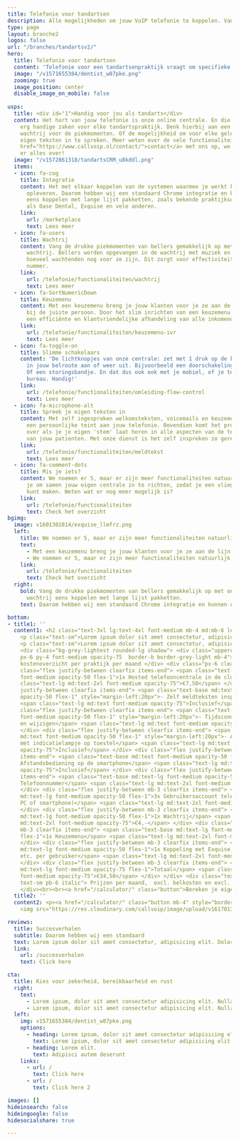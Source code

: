 ```yaml
---
title: Telefonie voor tandartsen
description: Alle mogelijkheden om jouw VoIP telefonie te koppelen. Van Chrome integratie tot volledige koppeling met jouw CRM.
type: page
layout: branche2
logos: false
url: "/branches/tandartsv2/"
hero:
  title: Telefonie voor tandartsen
  content: 'Telefonie voor een tandartsenpraktijk vraagt om specifieke kennis en toepassingen. Callvoip is o.a. specialist op het gebied van slimme telefonie voor tandartsen.<br><br>Wij kunnen je er natuurlijk heel veel over vertellen, maar het is veel sterker als onze klanten dit doen. Speciaal voor de tandartsbranche hebben we een whitepaper geschreven waarin we herkenbare situaties en problemen uiteenzetten alsmede de oplossingen ervoor.<br><br>Download nu de special: telefonie voor tandartsen, geschreven door onze collega Marieke.<br><br><a href="#formulier" class="button">Whitepaper downloaden</a>'
  image: "/v1571655384/dentist_w87pke.png"
  zooming: true
  image_position: center
  disable_image_on_mobile: false
  
usps:
  title: <div id="1">Handig voor jou als tandarts</div>
  content: Het hart van jouw telefonie is onze online centrale. En die kan een aantal
    erg handige zaken voor elke tandartspraktijk. Denk hierbij aan een geavanceerde
    wachtrij voor de piekmomenten. Of de mogelijkheid om voor elke gelegenheid je
    eigen teksten in te spreken. Meer weten over de vele functionaliteiten? Neem <a
    href="https://www.callvoip.nl/contact/">contact</a> met ons op, we vertellen je
    er alles over!
  image: "/v1572861318/tandartsCRM_u8kddl.png"
  items:
  - icon: fa-cog
    title: Integratie
    content: Het met elkaar koppelen van de systemen waarmee je werkt kan veel tijdswinst
      opleveren. Daarom hebben wij een standaard Chrome integratie en kunnen ook nog
      eens koppelen met lange lijst pakketten, zoals bekende praktijksoftwaresystemen
      als Oase Dental, Exquise en vele anderen.
    link: 
      url: /marketplace
      text: Lees meer
  - icon: fa-users
    title: Wachtrij
    content: Vang de drukke piekmomenten van bellers gemakkelijk op met onze geavanceerde
      wachtrij. Bellers worden opgevangen in de wachtrij met muziek en horen steeds
      hoeveel wachtenden nog voor ze zijn. Dit zorgt voor effectiviteit op een druk
      nummer.
    link: 
      url: /telefonie/functionaliteiten/wachtrij
      text: Lees meer
  - icon: fa-SortNumericDown
    title: Keuzemenu
    content: Met een keuzemenu breng je jouw klanten voor je ze aan de lijn hebt al
      bij de juiste persoon. Door het slim inrichten van een keuzemenu zorg je voor
      een efficiënte en klantvriendelijke afhandeling van alle inkomende telefoongesprekken.   
    link: 
      url: /telefonie/functionaliteiten/keuzemenu-ivr
      text: Lees meer
  - icon: fa-toggle-on
    title: Slimme schakelaars
    content: 'De lichtknopjes van onze centrale: zet met 1 druk op de knop een afslag
      in jouw belroute aan of weer uit. Bijvoorbeeld een doorschakeling naar je mobiel.
      Of een storingsbandje. En dat dus ook ook met je mobiel, of je toestel op je
      bureau. Handig!'
    link: 
      url: /telefonie/functionaliteiten/omleiding-flow-control
      text: Lees meer
  - icon: fa-microphone-alt
    title: Spreek je eigen teksten in
    content: Met zelf ingesproken welkomsteksten, voicemails en keuzemenu's geef je
      een persoonlijke teint aan jouw telefonie. Bovendien komt het professioneel
      over als je je eigen 'stem' laat horen in alle aspecten van de telefoonervaring
      van jouw patienten. Met onze dienst is het zelf inspreken zo geregeld! 
    link: 
      url: /telefonie/functionaliteiten/meldtekst
      text: Lees meer
  - icon: fa-comment-dots
    title: Mis je iets?
    content: We noemen er 5, maar er zijn meer functionaliteiten natuurlijk. We bellen
      je om samen jouw eigen centrale in te richten, zodat je een vliegende start
      kunt maken. Weten wat er nog meer mogelijk is? 
    link: 
      url: /telefonie/functionaliteiten
      text: Check het overzicht
bgimg:
  image: v1601302814/exquise_llmfrz.png
  left:
    title: We noemen er 5, maar er zijn meer functionaliteiten natuurlijk.
    text:
      - Met een keuzemenu breng je jouw klanten voor je ze aan de lijn hebt al bij de juiste persoon. Door het slim inrichten van een keuzemenu zorg je voor een efficiënte en klantvriendelijke afhandeling van alle inkomende telefoongesprekken.
      - We noemen er 5, maar er zijn meer functionaliteiten natuurlijk. We bellen je om samen jouw eigen centrale in te richten, zodat je een vliegende start kunt maken. Weten wat er nog meer mogelijk is? 
    link: 
      url: /telefonie/functionaliteiten
      text: Check het overzicht
  right: 
    bold: Vang de drukke piekmomenten van bellers gemakkelijk op met onze geavanceerde
      wachtrij eens koppelen met lange lijst pakketten.
    text: Daarom hebben wij een standaard Chrome integratie en kunnen ook nog.

bottom:
- title1: ''
  content1: <h2 class="text-3xl lg:text-4xl font-medium mb-4 md:mb-6 leading-tight">Wat kost het?</h2>
    <p class="text-sm">Lorem ipsum dolor sit amet consectetur, adipisicing elit. Dolore, eligendi illum sunt id tempora quia odio accusamus. Assumenda magnam nam dignissimos, ipsum vitae cupiditate ut pariatur aperiam recusandae tenetur sapiente.</p>
    <p class="text-sm">Lorem ipsum dolor sit amet consectetur, adipisicing elit.</p>
    <div class="bg-grey-lightest rounded-lg shadow"> <div class="uppercase
    px-6 py-4 font-medium opacity-75  border-b border-grey-light mb-4"> Indicatie
    kostenoverzicht per praktijk per maand </div> <div class="px-6 clearfix"> <div
    class="flex justify-between clearfix items-end"> <span class="text-base md:text-lg
    font-medium opacity-50 flex-1">1x Hosted telefooncentrale in de cloud</span> <span
    class="text-lg md:text-2xl font-medium opacity-75">€7,50</span> </div> <div class="flex
    justify-between clearfix items-end"> <span class="text-base md:text font-medium
    opacity-50 flex-1" style="margin-left:20px">- Zelf meldteksten inspreken en plaatsen</span>
    <span class="text-lg md:text font-medium opacity-75">Inclusief</span> </div> <div
    class="flex justify-between clearfix items-end"> <span class="text-base md:text
    font-medium opacity-50 flex-1" style="margin-left:20px">- Tijdscondities toevoegen
    en wijzigen</span> <span class="text-lg md:text font-medium opacity-75">Inclusief</span>
    </div> <div class="flex justify-between clearfix items-end"> <span class="text-base
    md:text font-medium opacity-50 flex-1" style="margin-left:20px">- Aan-/uitschakelaar
    met indicatielampje op toestel</span> <span class="text-lg md:text font-medium
    opacity-75">Inclusief</span> </div> <div class="flex justify-between mb-3 clearfix
    items-end"> <span class="text-base md:text font-medium opacity-50 flex-1" style="margin-left:20px">-
    Afstandsbediening op de smartphone</span> <span class="text-lg md:text font-medium
    opacity-75">Inclusief</span> </div> <div class="flex justify-between mb-3 clearfix
    items-end"> <span class="text-base md:text-lg font-medium opacity-50 flex-1">1x
    Telefoonnummer</span> <span class="text-lg md:text-2xl font-medium opacity-75">€2,-</span>
    </div> <div class="flex justify-between mb-3 clearfix items-end"> <span class="text-base
    md:text-lg font-medium opacity-50 flex-1">3x Gebruikersaccount telefonie (toestel,
    PC of smartphone)</span> <span class="text-lg md:text-2xl font-medium opacity-75">€12,-</span>
    </div> <div class="flex justify-between mb-3 clearfix items-end"> <span class="text-base
    md:text-lg font-medium opacity-50 flex-1">1x Wachtrij</span> <span class="text-lg
    md:text-2xl font-medium opacity-75">€4,-</span> </div> <div class="flex justify-between
    mb-3 clearfix items-end"> <span class="text-base md:text-lg font-medium opacity-50
    flex-1">1x Keuzemenu</span> <span class="text-lg md:text-2xl font-medium opacity-75">€4,-</span>
    </div> <div class="flex justify-between mb-3 clearfix items-end"> <span class="text-base
    md:text-lg font-medium opacity-50 flex-1">1x Koppeling met Exquise, Simplex, Oase,
    etc. per gebruiker</span> <span class="text-lg md:text-2xl font-medium opacity-75">€5,-</span>
    </div> <div class="flex justify-between mb-3 clearfix items-end"> <span class="text-base
    md:text-lg font-medium opacity-75 flex-1">Totaal</span> <span class="text-lg md:text-2xl
    font-medium opacity-75">€34,50</span> </div> </div> <div class="text-right px-6
    text-sm pb-6 italic"> Prijzen per maand,  excl. belkosten en excl. BTW </div>
    </div><br><br><a href="/calculator/" class="button">Bereken je eigen kosten</a>
  title2: ''
  content2: <p><a href="/calculator/" class="button mb-4" style="border-radius:6px">Call Voip al vanaf €34 per maand</a></p>
    <img src="https://res.cloudinary.com/callvoip/image/upload/v1617013618/blf-new2_glvuie.png" loading="lazy" alt="device">

reviews:
  title: Succesverhalen
  subtitle: Daarom hebben wij een standaard 
  text: Lorem ipsum dolor sit amet consectetur, adipisicing elit. Dolore, eligendi illum sunt id tempora quia odio accusamus.
  link: 
    url: /succesverhalen
    text: Click here

cta:
  title: Kies voor zekerheid, bereikbaarheid en rust
  right: 
    text:
      - Lorem ipsum, dolor sit amet consectetur adipisicing elit. Nulla, sunt reprehenderit tempore provident ipsa in, adipisci autem deserunt aliquam veritatis amet quisquam doloribus quae quibusdam odit dolor necessitatibus esse recusandae.
      - Lorem ipsum, dolor sit amet consectetur adipisicing elit. Nulla, sunt reprehenderit tempore provident ipsa in, adipisci autem deserunt.
  left:
    img: v1571655384/dentist_w87pke.png
    options:
      - heading: Lorem ipsum, dolor sit amet consectetur adipisicing elit.
        text: Lorem ipsum, dolor sit amet consectetur adipisicing elit. Nulla, sunt reprehenderit tempore provident ipsa in, adipisci autem deserunt.
      - heading: Lorem elit.
        text: Adipisci autem deserunt
    links:
      - url: /
        text: Click here
      - url: /
        text: Click here 2

images: []
hideinsearch: false
hideingoogle: false
hidesocialshare: true

---
```

